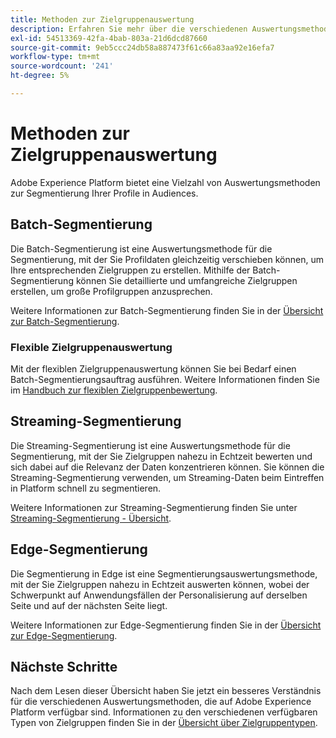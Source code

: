 ```yaml
---
title: Methoden zur Zielgruppenauswertung
description: Erfahren Sie mehr über die verschiedenen Auswertungsmethoden, die in Adobe Experience Platform verfügbar sind.
exl-id: 54513369-42fa-4bab-803a-21d6dcd87660
source-git-commit: 9eb5ccc24db58a887473f61c66a83aa92e16efa7
workflow-type: tm+mt
source-wordcount: '241'
ht-degree: 5%

---
```


# Methoden zur Zielgruppenauswertung

Adobe Experience Platform bietet eine Vielzahl von Auswertungsmethoden zur Segmentierung Ihrer Profile in Audiences.

## Batch-Segmentierung

Die Batch-Segmentierung ist eine Auswertungsmethode für die Segmentierung, mit der Sie Profildaten gleichzeitig verschieben können, um Ihre entsprechenden Zielgruppen zu erstellen. Mithilfe der Batch-Segmentierung können Sie detaillierte und umfangreiche Zielgruppen erstellen, um große Profilgruppen anzusprechen.

Weitere Informationen zur Batch-Segmentierung finden Sie in der [Übersicht zur Batch-Segmentierung](./batch-segmentation.md).

### Flexible Zielgruppenauswertung

Mit der flexiblen Zielgruppenauswertung können Sie bei Bedarf einen Batch-Segmentierungsauftrag ausführen. Weitere Informationen finden Sie im [Handbuch zur flexiblen Zielgruppenbewertung](./flexible-audience-evaluation.md).

## Streaming-Segmentierung 

Die Streaming-Segmentierung ist eine Auswertungsmethode für die Segmentierung, mit der Sie Zielgruppen nahezu in Echtzeit bewerten und sich dabei auf die Relevanz der Daten konzentrieren können. Sie können die Streaming-Segmentierung verwenden, um Streaming-Daten beim Eintreffen in Platform schnell zu segmentieren.

Weitere Informationen zur Streaming-Segmentierung finden Sie unter [Streaming-Segmentierung - Übersicht](./streaming-segmentation.md).

## Edge-Segmentierung

Die Segmentierung in Edge ist eine Segmentierungsauswertungsmethode, mit der Sie Zielgruppen nahezu in Echtzeit auswerten können, wobei der Schwerpunkt auf Anwendungsfällen der Personalisierung auf derselben Seite und auf der nächsten Seite liegt.

Weitere Informationen zur Edge-Segmentierung finden Sie in der [Übersicht zur Edge-Segmentierung](./edge-segmentation.md).

## Nächste Schritte

Nach dem Lesen dieser Übersicht haben Sie jetzt ein besseres Verständnis für die verschiedenen Auswertungsmethoden, die auf Adobe Experience Platform verfügbar sind. Informationen zu den verschiedenen verfügbaren Typen von Zielgruppen finden Sie in der [Übersicht über Zielgruppentypen](../types/overview.md).
